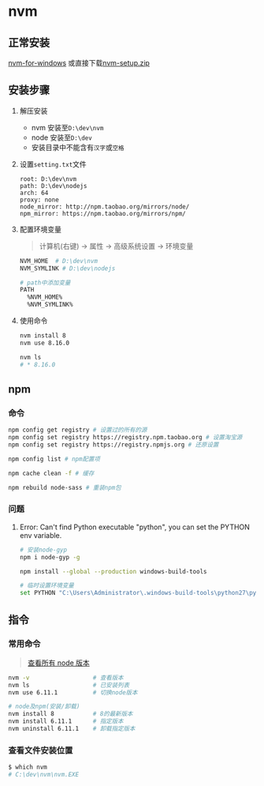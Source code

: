 # nvm

## 正常安装

[nvm-for-windows](https://github.com/coreybutler/nvm-windows/releases)
或直接下载[nvm-setup.zip](https://github.com/coreybutler/nvm-windows/releases/download/1.1.7/nvm-setup.zip)

## 安装步骤

1. 解压安装
   - nvm 安装至`D:\dev\nvm`
   - node 安装至`D:\dev`
   - 安装目录中不能含有`汉字`或`空格`
2. 设置`setting.txt`文件
   ```
   root: D:\dev\nvm
   path: D:\dev\nodejs
   arch: 64
   proxy: none
   node_mirror: http://npm.taobao.org/mirrors/node/
   npm_mirror: https://npm.taobao.org/mirrors/npm/
   ```
3. 配置环境变量

   > 计算机(右键) -> 属性 -> 高级系统设置 -> 环境变量

   ```bash
   NVM_HOME  # D:\dev\nvm
   NVM_SYMLINK # D:\dev\nodejs

   # path中添加变量
   PATH
     %NVM_HOME%
     %NVM_SYMLINK%
   ```

4. 使用命令

   ```bash
   nvm install 8
   nvm use 8.16.0

   nvm ls
   # * 8.16.0
   ```

## npm

### 命令

```bash
npm config get registry # 设置过的所有的源
npm config set registry https://registry.npm.taobao.org # 设置淘宝源
npm config set registry https://registry.npmjs.org # 还原设置

npm config list # npm配置项

npm cache clean -f # 缓存

npm rebuild node-sass # 重装npm包
```

### 问题

1. Error: Can't find Python executable "python", you can set the PYTHON env variable.

   ```bash
   # 安装node-gyp
   npm i node-gyp -g

   npm install --global --production windows-build-tools

   # 临时设置环境变量
   set PYTHON "C:\Users\Administrator\.windows-build-tools\python27\python.exe"
   ```

## 指令

### 常用命令

> [查看所有 node 版本](https://nodejs.org/download/release/)

```bash
nvm -v                  # 查看版本
nvm ls                  # 已安装列表
nvm use 6.11.1          # 切换node版本

# node及npm(安装/卸载)
nvm install 8           # 8的最新版本
nvm install 6.11.1      # 指定版本
nvm uninstall 6.11.1    # 卸载指定版本
```

### 查看文件安装位置

```powershell
$ which nvm
# C:\dev\nvm\nvm.EXE
```
